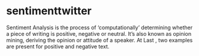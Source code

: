 # sentimenttwitter
Sentiment Analysis is the process of ‘computationally’ determining whether a piece of writing is positive, negative or neutral. It’s also known as opinion mining, deriving the opinion or attitude of a speaker. At Last , two examples are present for positive and negative text.
